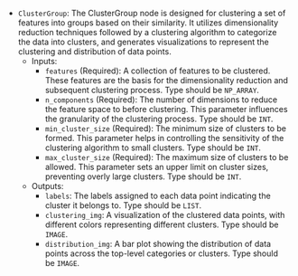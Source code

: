 - `ClusterGroup`: The ClusterGroup node is designed for clustering a set of features into groups based on their similarity. It utilizes dimensionality reduction techniques followed by a clustering algorithm to categorize the data into clusters, and generates visualizations to represent the clustering and distribution of data points.
    - Inputs:
        - `features` (Required): A collection of features to be clustered. These features are the basis for the dimensionality reduction and subsequent clustering process. Type should be `NP_ARRAY`.
        - `n_components` (Required): The number of dimensions to reduce the feature space to before clustering. This parameter influences the granularity of the clustering process. Type should be `INT`.
        - `min_cluster_size` (Required): The minimum size of clusters to be formed. This parameter helps in controlling the sensitivity of the clustering algorithm to small clusters. Type should be `INT`.
        - `max_cluster_size` (Required): The maximum size of clusters to be allowed. This parameter sets an upper limit on cluster sizes, preventing overly large clusters. Type should be `INT`.
    - Outputs:
        - `labels`: The labels assigned to each data point indicating the cluster it belongs to. Type should be `LIST`.
        - `clustering_img`: A visualization of the clustered data points, with different colors representing different clusters. Type should be `IMAGE`.
        - `distribution_img`: A bar plot showing the distribution of data points across the top-level categories or clusters. Type should be `IMAGE`.
